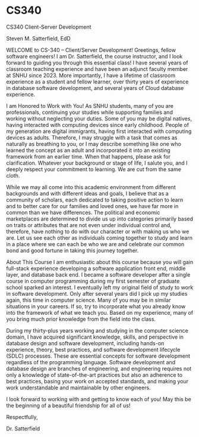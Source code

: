 # CS340
CS340 Client-Server Development

Steven M. Satterfield, EdD



WELCOME to CS-340 – Client/Server Development! 
Greetings, fellow software engineers! I am Dr. Satterfield, the course instructor, and I look forward to guiding you through this essential class! I have several years of classroom teaching experience and have been an adjunct faculty member at SNHU since 2023. More importantly, I have a lifetime of classroom experience as a student and fellow learner, over thirty years of experience in database software development, and several years of Cloud database experience. 

I am Honored to Work with You!
As SNHU students, many of you are professionals, continuing your studies while supporting families and working without neglecting your duties. Some of you may be digital natives, having interacted with computing devices since early childhood. People of my generation are digital immigrants, having first interacted with computing devices as adults. Therefore, I may struggle with a task that comes as naturally as breathing to you, or I may describe something like one who learned the concept as an adult and incorporated it into an existing framework from an earlier time. When that happens, please ask for clarification. Whatever your background or stage of life, I salute you, and I deeply respect your commitment to learning. We are cut from the same cloth.

While we may all come into this academic environment from different backgrounds and with different ideas and goals, I believe that as a community of scholars, each dedicated to taking positive action to learn and to better care for our families and loved ones, we have far more in common than we have differences. The political and economic marketplaces are determined to divide us up into categories primarily based on traits or attributes that are not even under individual control and, therefore, have nothing to do with our character or with making us who we are. Let us see each other as individuals coming together to study and learn in a place where we can each be who we are and celebrate our common bond and good fortune in taking this journey together.

About This Course
I am enthusiastic about this course because you will gain full-stack experience developing a software application front end, middle layer, and database back end. I became a software developer after a single course in computer programming during my first semester of graduate school sparked an interest. I eventually left my original field of study to work in software development. Only after several years did I pick up my studies again, this time in computer science. Many of you may be in similar situations in your careers. If so, try to incorporate what you already know into the framework of what we teach you. Based on my experience, many of you bring much prior knowledge from the field into the class.

During my thirty-plus years working and studying in the computer science domain, I have acquired significant knowledge, skills, and perspective in database design and software development, including hands-on experience, theory, best practices, and software development lifecycle (SDLC) processes. These are essential concepts for software development regardless of the programming language. Software development and database design are branches of engineering, and engineering requires not only a knowledge of state-of-the-art practices but also an adherence to best practices, basing your work on accepted standards, and making your work understandable and maintainable by other engineers.

I look forward to working with and getting to know each of you! May this be the beginning of a beautiful friendship for all of us!

Respectfully,

Dr. Satterfield
